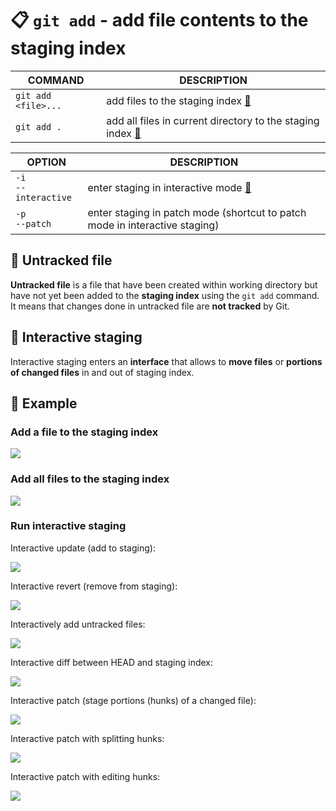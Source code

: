 # 📋 `git add` - add file contents to the staging index

| COMMAND             | DESCRIPTION                                                                                      |
| ------------------- | ------------------------------------------------------------------------------------------------ |
| `git add <file>...` | add files to the staging index [🔗](#add-a-file-to-the-staging-index)                             |
| `git add .`         | add all files in current directory to the staging index [🔗](#add-all-files-to-the-staging-index) |

| OPTION                    | DESCRIPTION                                                                 |
| ------------------------- | --------------------------------------------------------------------------- |
| `-i`<br />`--interactive` | enter staging in interactive mode [🔗](#run-interactive-staging)             |
| `-p`<br />`--patch`       | enter staging in patch mode (shortcut to patch mode in interactive staging) |

## 📌 Untracked file

**Untracked file** is a file that have been created within working directory but have not yet been added to the **staging index** using the `git add` command. It means that changes done in untracked file are **not tracked** by Git.

## 📌 Interactive staging

Interactive staging enters an **interface** that allows to **move files** or **portions of changed files** in and out of staging index.

## 📌 Example

### Add a file to the staging index

![](images/git-add.png)

### Add all files to the staging index

![](images/git-add-all-files.png)

### Run interactive staging

Interactive update (add to staging):

![](images/git-add-interactive-staging-update.png)

Interactive revert (remove from staging):

![](images/git-add-interactive-staging-revert.png)

Interactively add untracked files:

![](images/git-add-interactive-staging-add-untracked.png)

Interactive diff between HEAD and staging index:

![](images/git-add-interactive-staging-diff.png)

Interactive patch (stage portions (hunks) of a changed file):

![](images/git-add-interactive-staging-patch.png)

Interactive patch with splitting hunks:

![](images/git-add-interactive-staging-patch-split.png)

Interactive patch with editing hunks:

![](images/git-add-interactive-staging-patch-edit.png)